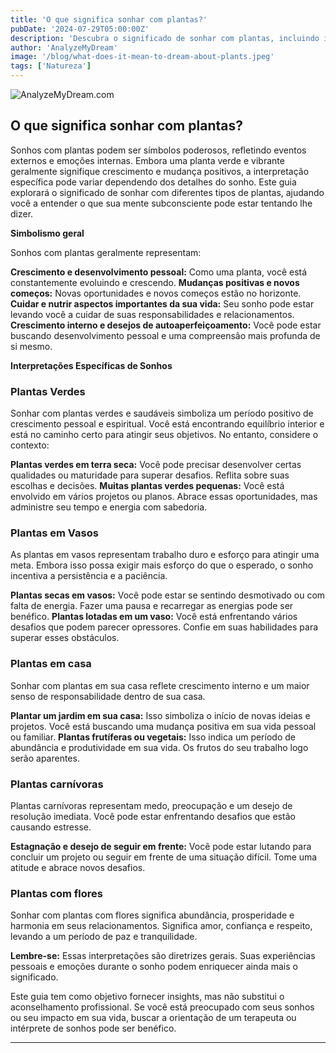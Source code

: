 ```yaml
---
title: 'O que significa sonhar com plantas?'
pubDate: '2024-07-29T05:00:00Z'
description: 'Descubra o significado de sonhar com plantas, incluindo interpretações de plantas verdes, plantas em vasos, plantas de casa, plantas carnívoras, plantas com flores e muito mais.'
author: 'AnalyzeMyDream'
image: '/blog/what-does-it-mean-to-dream-about-plants.jpeg'
tags: ['Natureza']
---
```


![AnalyzeMyDream.com](/blog/what-does-it-mean-to-dream-about-plants.jpeg)

## O que significa sonhar com plantas?

Sonhos com plantas podem ser símbolos poderosos, refletindo eventos externos e emoções internas. Embora uma planta verde e vibrante geralmente signifique crescimento e mudança positivos, a interpretação específica pode variar dependendo dos detalhes do sonho. Este guia explorará o significado de sonhar com diferentes tipos de plantas, ajudando você a entender o que sua mente subconsciente pode estar tentando lhe dizer.

**Simbolismo geral**

Sonhos com plantas geralmente representam:

**Crescimento e desenvolvimento pessoal:** Como uma planta, você está constantemente evoluindo e crescendo. 
**Mudanças positivas e novos começos:** Novas oportunidades e novos começos estão no horizonte.
**Cuidar e nutrir aspectos importantes da sua vida:** Seu sonho pode estar levando você a cuidar de suas responsabilidades e relacionamentos.
**Crescimento interno e desejos de autoaperfeiçoamento:** Você pode estar buscando desenvolvimento pessoal e uma compreensão mais profunda de si mesmo.

**Interpretações Específicas de Sonhos**

### Plantas Verdes

Sonhar com plantas verdes e saudáveis ​​simboliza um período positivo de crescimento pessoal e espiritual. Você está encontrando equilíbrio interior e está no caminho certo para atingir seus objetivos. No entanto, considere o contexto:

**Plantas verdes em terra seca:** Você pode precisar desenvolver certas qualidades ou maturidade para superar desafios. Reflita sobre suas escolhas e decisões.
**Muitas plantas verdes pequenas:** Você está envolvido em vários projetos ou planos. Abrace essas oportunidades, mas administre seu tempo e energia com sabedoria.

### Plantas em Vasos

As plantas em vasos representam trabalho duro e esforço para atingir uma meta. Embora isso possa exigir mais esforço do que o esperado, o sonho incentiva a persistência e a paciência.

**Plantas secas em vasos:** Você pode estar se sentindo desmotivado ou com falta de energia. Fazer uma pausa e recarregar as energias pode ser benéfico.
**Plantas lotadas em um vaso:** Você está enfrentando vários desafios que podem parecer opressores. Confie em suas habilidades para superar esses obstáculos.

### Plantas em casa

Sonhar com plantas em sua casa reflete crescimento interno e um maior senso de responsabilidade dentro de sua casa.

**Plantar um jardim em sua casa:** Isso simboliza o início de novas ideias e projetos. Você está buscando uma mudança positiva em sua vida pessoal ou familiar.
**Plantas frutíferas ou vegetais:** Isso indica um período de abundância e produtividade em sua vida. Os frutos do seu trabalho logo serão aparentes.

### Plantas carnívoras

Plantas carnívoras representam medo, preocupação e um desejo de resolução imediata. Você pode estar enfrentando desafios que estão causando estresse.

**Estagnação e desejo de seguir em frente:** Você pode estar lutando para concluir um projeto ou seguir em frente de uma situação difícil. Tome uma atitude e abrace novos desafios.

### Plantas com flores

Sonhar com plantas com flores significa abundância, prosperidade e harmonia em seus relacionamentos. Significa amor, confiança e respeito, levando a um período de paz e tranquilidade.


**Lembre-se:** Essas interpretações são diretrizes gerais. Suas experiências pessoais e emoções durante o sonho podem enriquecer ainda mais o significado. 

Este guia tem como objetivo fornecer insights, mas não substitui o aconselhamento profissional. Se você está preocupado com seus sonhos ou seu impacto em sua vida, buscar a orientação de um terapeuta ou intérprete de sonhos pode ser benéfico.

---